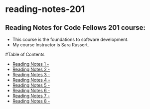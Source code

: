 # reading-notes-201
## Reading Notes for Code Fellows 201 course:
- This course is the foundations to software development.
- My course Instructor is Sara Russert.

#Table of Contents

- [Reading Notes 1 - ](class-01.md)
- [Reading Notes 2 - ]()
- [Reading Notes 3 - ]()
- [Reading Notes 4 - ]()
- [Reading Notes 5 - ]()
- [Reading Notes 6 - ]()
- [Reading Notes 7 - ]()
- [Reading Notes 8 - ]()
